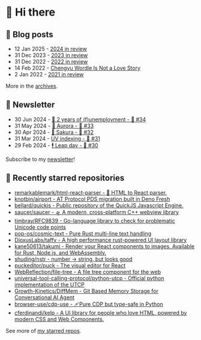 # 👋 Hi there

## 📝 Blog posts

<!-- feed start -->
- 12 Jan 2025 - [2024 in review](https://cheeaun.com/blog/2025/01/2024-in-review/)
- 31 Dec 2023 - [2023 in review](https://cheeaun.com/blog/2023/12/2023-in-review/)
- 31 Dec 2022 - [2022 in review](https://cheeaun.com/blog/2022/12/2022-in-review/)
- 14 Feb 2022 - [Chengyu Wordle Is Not a Love Story](https://cheeaun.com/blog/2022/02/chengyu-wordle-is-not-a-love-story/)
- 2 Jan 2022 - [2021 in review](https://cheeaun.com/blog/2022/01/2021-in-review/)
<!-- feed end -->

More in the [archives](https://cheeaun.com/blog/archives/).

## 📰 Newsletter

<!-- newsletter start -->
- 30 Jun 2024 - [🎂 2 years of (f)unemployment - 🥫 #34](https://cheeaun.substack.com/p/2-years-of-funemployment-34)
- 31 May 2024 - [🌌 Aurora - 🥫 #33](https://cheeaun.substack.com/p/aurora-33)
- 30 Apr 2024 - [🌸 Sakura - 🥫 #32](https://cheeaun.substack.com/p/sakura-32)
- 31 Mar 2024 - [UV indexing - 🥫 #31](https://cheeaun.substack.com/p/uv-indexing-31)
- 29 Feb 2024 - [🕴️ Leap day - 🥫 #30](https://cheeaun.substack.com/p/leap-day-30)
<!-- newsletter end -->

Subscribe to my [newsletter](https://cheeaun.substack.com/)!

## 🌟 Recently starred repositories

<!-- starred repos start -->
- [remarkablemark/html-react-parser - 📝 HTML to React parser.](https://github.com/remarkablemark/html-react-parser)
- [knotbin/airport - AT Protocol PDS migration built in Deno Fresh](https://github.com/knotbin/airport)
- [bellard/quickjs - Public repository of the QuickJS Javascript Engine.](https://github.com/bellard/quickjs)
- [saucer/saucer - 🛸 A modern, cross-platform C++ webview library](https://github.com/saucer/saucer)
- [timbray/RFC9839 - Go-language library to check for problematic Unicode code points](https://github.com/timbray/RFC9839)
- [pop-os/cosmic-text - Pure Rust multi-line text handling](https://github.com/pop-os/cosmic-text)
- [DioxusLabs/taffy - A high performance rust-powered UI layout library](https://github.com/DioxusLabs/taffy)
- [kane50613/takumi - Render your React components to images. Available for Rust, Node.js, and WebAssembly.](https://github.com/kane50613/takumi)
- [shuding/nstr - number → string, but looks good](https://github.com/shuding/nstr)
- [puckeditor/puck - The visual editor for React](https://github.com/puckeditor/puck)
- [WebReflection/file-tree - A file tree component for the web](https://github.com/WebReflection/file-tree)
- [universal-tool-calling-protocol/python-utcp - Official python implementation of the UTCP](https://github.com/universal-tool-calling-protocol/python-utcp)
- [Growth-Kinetics/DiffMem - Git Based Memory Storage for Conversational AI Agent](https://github.com/Growth-Kinetics/DiffMem)
- [browser-use/cdp-use - 🩹Pure CDP but type-safe in Python](https://github.com/browser-use/cdp-use)
- [cferdinandi/kelp - A UI library for people who love HTML, powered by modern CSS and Web Components.](https://github.com/cferdinandi/kelp)
<!-- starred repos end -->

See more of [my starred repos](https://github.com/stars/cheeaun/).
